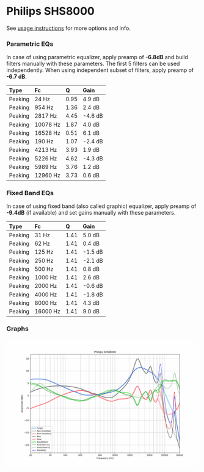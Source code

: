 # Philips SHS8000
See [usage instructions](https://github.com/jaakkopasanen/AutoEq#usage) for more options and info.

### Parametric EQs
In case of using parametric equalizer, apply preamp of **-6.8dB** and build filters manually
with these parameters. The first 5 filters can be used independently.
When using independent subset of filters, apply preamp of **-6.7 dB**.

| Type    | Fc       |    Q | Gain    |
|:--------|:---------|:-----|:--------|
| Peaking | 24 Hz    | 0.95 | 4.9 dB  |
| Peaking | 954 Hz   | 1.36 | 2.4 dB  |
| Peaking | 2817 Hz  | 4.45 | -4.6 dB |
| Peaking | 10078 Hz | 1.87 | 4.0 dB  |
| Peaking | 16528 Hz | 0.51 | 6.1 dB  |
| Peaking | 190 Hz   | 1.07 | -2.4 dB |
| Peaking | 4213 Hz  | 3.93 | 1.9 dB  |
| Peaking | 5226 Hz  | 4.62 | -4.3 dB |
| Peaking | 5989 Hz  | 3.76 | 1.2 dB  |
| Peaking | 12960 Hz | 3.73 | 0.6 dB  |

### Fixed Band EQs
In case of using fixed band (also called graphic) equalizer, apply preamp of **-9.4dB**
(if available) and set gains manually with these parameters.

| Type    | Fc       |    Q | Gain    |
|:--------|:---------|:-----|:--------|
| Peaking | 31 Hz    | 1.41 | 5.0 dB  |
| Peaking | 62 Hz    | 1.41 | 0.4 dB  |
| Peaking | 125 Hz   | 1.41 | -1.5 dB |
| Peaking | 250 Hz   | 1.41 | -2.1 dB |
| Peaking | 500 Hz   | 1.41 | 0.8 dB  |
| Peaking | 1000 Hz  | 1.41 | 2.6 dB  |
| Peaking | 2000 Hz  | 1.41 | -0.6 dB |
| Peaking | 4000 Hz  | 1.41 | -1.8 dB |
| Peaking | 8000 Hz  | 1.41 | 4.3 dB  |
| Peaking | 16000 Hz | 1.41 | 9.0 dB  |

### Graphs
![](./Philips%20SHS8000.png)